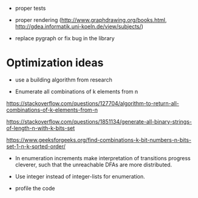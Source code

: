 * proper tests

* proper rendering (http://www.graphdrawing.org/books.html, http://gdea.informatik.uni-koeln.de/view/subjects/)

* replace pygraph or fix bug in the library


# Optimization ideas

* use a building algorithm from research

* Enumerate all combinations of k elements from n

https://stackoverflow.com/questions/127704/algorithm-to-return-all-combinations-of-k-elements-from-n

https://stackoverflow.com/questions/1851134/generate-all-binary-strings-of-length-n-with-k-bits-set

https://www.geeksforgeeks.org/find-combinations-k-bit-numbers-n-bits-set-1-n-k-sorted-order/

* In enumeration increments make interpretation of transitions progress cleverer, such that the unreachable DFAs are more distributed.

* Use integer instead of integer-lists for enumeration.

* profile the code
